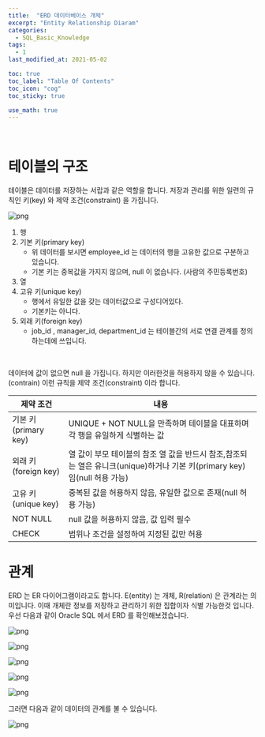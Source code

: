 ```yaml
---
title:  "ERD 데이터베이스 개체"
excerpt: "Entity Relationship Diaram"
categories:
  - SQL_Basic_Knowledge
tags:
  - 1
last_modified_at: 2021-05-02

toc: true
toc_label: "Table Of Contents"
toc_icon: "cog"
toc_sticky: true

use_math: true
---
```


<br>



# 테이블의 구조

테이블은 데이터를 저장하는 서랍과 같은 역할을 합니다. 저장과 관리를 위한 일련의 규칙인 키(key) 와 제약 조건(constraint) 을 가집니다. 

![png](/assets/images/SQL_Basic/5_1.png)

1. 행
2. 기본 키(primary key)
   - 위 데이터를 보시면 employee_id 는 데이터의 행을 고유한 값으로 구분하고 있습니다. 
   - 기본 키는 중복값을 가지지 않으며, null 이 없습니다. (사람의 주민등록번호)
3. 열
4. 고유 키(unique key)
   - 행에서 유일한 값을 갖는 데이터값으로 구성디어있다. 
   - 기본키는 아니다. 
5. 외래 키(foreign key)
   - job_id , manager_id, department_id 는 테이블간의 서로 연결 관계를 정의하는데에 쓰입니다.

<br>

데이터에 값이 없으면 null 을 가집니다. 하지만 이러한것을 허용하지 않을 수 있습니다. (contrain) 이런 규칙을 제약 조건(constraint) 이라 합니다. 

| 제약 조건            | 내용                                                         |
| -------------------- | ------------------------------------------------------------ |
| 기본 키(primary key) | UNIQUE + NOT NULL을 만족하며 테이블을 대표하며 각 행을 유일하게 식별하는 값 |
| 외래 키(foreign key) | 열 값이 부모 테이블의 참조 열 값을 반드시 참조,참조되는 열은 유니크(unique)하거나 기본 키(primary key)임(null 허용 가능) |
| 고유 키(unique key)  | 중복된 값을 허용하지 않음, 유일한 값으로 존재(null 허용 가능) |
| NOT NULL             | null 값을 허용하지 않음, 값 입력 필수                        |
| CHECK                | 범위나 조건을 설정하여 지정된 값만 허용                      |



# 관계

ERD 는 ER 다이어그램이라고도 합니다. E(entity) 는 개체, R(relation) 은 관계라는 의미입니다. 이때 개체란 정보를 저장하고 관리하기 위한 집합이자 식별 가능한것 입니다. 우선 다음과 같이 Oracle SQL 에서 ERD 를 확인해보겠습니다. 

![png](/assets/images/SQL_Basic/5_2.png)

![png](/assets/images/SQL_Basic/5_3.png)

![png](/assets/images/SQL_Basic/5_4.png)

![png](/assets/images/SQL_Basic/5_5.png)

![png](/assets/images/SQL_Basic/5_6.png)

그러면 다음과 같이 데이터의 관계를 볼 수 있습니다. 

![png](/assets/images/SQL_Basic/5_7.png)







